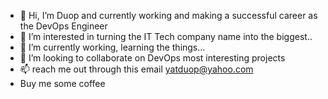 - 👋 Hi, I’m Duop and currently working and making a successful career as the DevOps Engineer
- 👀 I’m interested in turning the IT Tech company name into the biggest..
- 🌱 I’m currently working, learning the things...
- 💞️ I’m looking to collaborate on DevOps most interesting projects
- 📫 reach me out through this email yatduop@yahoo.com
- Buy me some coffee 

<!---
jonhyat/jonhyat is a ✨ special ✨ repository because its `README.md` (this file) appears on your GitHub profile.
You can click the Preview link to take a look at some project that has been created
--->
